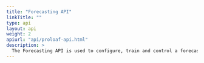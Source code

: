 ```yaml
---
title: "Forecasting API"
linkTitle: ""
type: api
layout: api
weight: 2
apiurl: "api/proloaf-api.html"
description: >
  The Forecasting API is used to configure, train and control a forecasting model.
---
```

